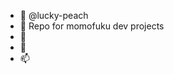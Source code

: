 - 👋 @lucky-peach
- 👀 Repo for momofuku dev projects
- 🌱 
- 💞️ 
- 📫 

<!---
lucky-peach/lucky-peach is a ✨ special ✨ repository because its `README.md` (this file) appears on your GitHub profile.
You can click the Preview link to take a look at your changes.
--->
